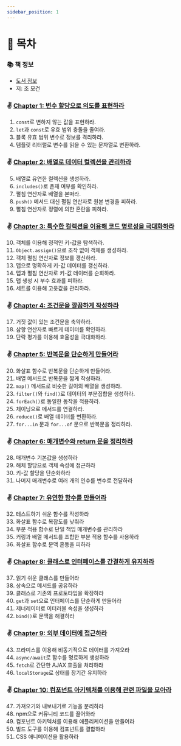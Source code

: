 ```yaml
---
sidebar_position: 1
---
```


# 🚀 목차

### 📚 책 정보
- [도서 정보](http://www.yes24.com/Product/Goods/85019231)
- 저: 조 모건

### ✌️ [Chapter 1: 변수 할당으로 의도를 표현하라](/docs/javascript/modern-javascript/chapter-1)
1. `const`로 변하지 않는 값을 표현하라.
2. `let`과 `const`로 유효 범위 충돌을 줄여라.
3. 블록 유효 범위 변수로 정보를 격리하라.
4. 템플릿 리터럴로 변수를 읽을 수 있는 문자열로 변환하라.

### ✌ [Chapter 2: 배열로 데이터 컬렉션을 관리하라](/docs/javascript/modern-javascript/chapter-2)
5. 배열로 유연한 컬렉션을 생성하라.
6. `includes()`로 존재 여부를 확인하라.
7. 펼침 연산자로 배열을 본떠라.
8. `push()` 메서드 대신 펼침 연산자로 원본 변경을 피하라.
9. 펼침 연산자로 정렬에 의한 혼란을 피하라.

### ✌ [Chapter 3: 특수한 컬렉션을 이용해 코드 명료성을 극대화하라](/docs/javascript/modern-javascript/chapter-3)
10. 객체를 이용해 정적인 키-값을 탐색하라.
11. `Object.assign()`으로 조작 없이 객체를 생성하라.
12. 객체 펼침 연산자로 정보를 갱신하라.
13. 맵으로 명확하게 키-값 데이터를 갱신하라.
14. 맵과 펼침 연산자로 키-값 데이터를 순회하라.
15. 맵 생성 시 부수 효과를 피하라.
16. 세트를 이용해 고윳값을 관리하라.

### ✌ [Chapter 4: 조건문을 깔끔하게 작성하라](/docs/javascript/modern-javascript/chapter-4)
17. 거짓 값이 있는 조건문을 축약하라.
18. 삼항 연산자로 빠르게 데이터를 확인하라.
19. 단락 평가를 이용해 효율성을 극대화하라.

### ✌ [Chapter 5: 반복문을 단순하게 만들어라](/docs/javascript/modern-javascript/chapter-5)
20. 화살표 함수로 반복문을 단순하게 만들어라.
21. 배열 메서드로 반복문을 짧게 작성하라.
22. `map()` 메서드로 비슷한 길이의 배열을 생성하라.
23. `filter()`와 `find()`로 데이터의 부분집합을 생성하라.
24. `forEach()`로 동일한 동작을 적용하라.
25. 체이닝으로 메서드를 연결하라.
26. `reduce()`로 배열 데이터를 변환하라.
27. `for...in` 문과 `for...of` 문으로 반복문을 정리하라.

### ✌ [Chapter 6: 매개변수와 return 문을 정리하라](/docs/javascript/modern-javascript/chapter-6)
28. 매개변수 기본값을 생성하라
29. 해체 할당으로 객체 속성에 접근하라
30. 키-값 할당을 단순화하라
31. 나머지 매개변수로 여러 개의 인수를 변수로 전달하라

### ✌ [Chapter 7: 유연한 함수를 만들어라](/docs/javascript/modern-javascript/chapter-7)
32. 테스트하기 쉬운 함수를 작성하라
33. 화살표 함수로 복잡도를 낮춰라
34. 부분 적용 함수로 단일 책임 매개변수를 관리하라
35. 커링과 배열 메서드를 조합한 부분 적용 함수를 사용하라
36. 화살표 함수로 문맥 혼동을 피하라

### ✌ [Chapter 8: 클래스로 인터페이스를 간결하게 유지하라](/docs/javascript/modern-javascript/chapter-8)
37. 읽기 쉬운 클래스를 만들어라
38. 상속으로 메서드를 공유하라
39. 클래스로 기존의 프로토타입을 확장하라
40. `get`과 `set`으로 인터페이스를 단순하게 만들어라
41. 제너레이터로 이터러블 속성을 생성하라
42. `bind()`로 문맥을 해결하라

### ✌ [Chapter 9: 외부 데이터에 접근하라](/docs/javascript/modern-javascript/chapter-9)
43. 프라미스를 이용해 비동기적으로 데이터를 가져오라
44. `async/await`로 함수를 명료하게 생성하라
45. `fetch`로 간단한 AJAX 호출을 처리하라
46. `localStorage`로 상태를 장기간 유지하라

### ✌ [Chapter 10: 컴포넌트 아키텍처를 이용해 관련 파일을 모아라](/docs/javascript/modern-javascript/chapter-10)
47. 가져오기와 내보내기로 기능을 분리하라
48. npm으로 커뮤니티 코드를 끌어와라
49. 컴포넌트 아키텍처를 이용해 애플리케이션을 만들어라
50. 빌드 도구를 이용해 컴포넌트를 결합하라
51. CSS 애니메이션을 활용하라
